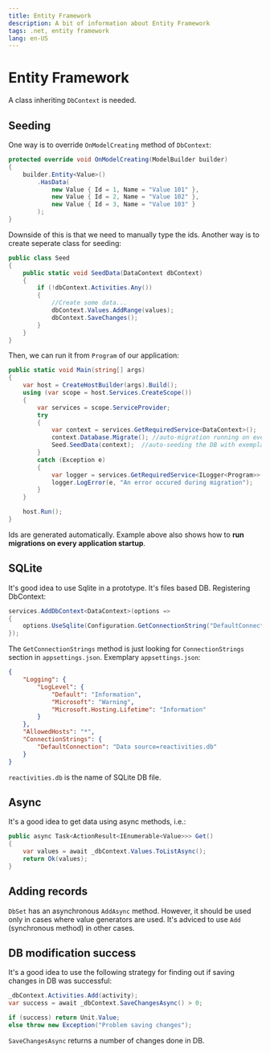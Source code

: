 ```yaml
---
title: Entity Framework
description: A bit of information about Entity Framework
tags: .net, entity framework
lang: en-US
---
```


# Entity Framework

A class inheriting `DbContext` is needed.

## Seeding

One way is to override `OnModelCreating` method of `DbContext`:

```csharp
protected override void OnModelCreating(ModelBuilder builder)
{
    builder.Entity<Value>()
        .HasData(
            new Value { Id = 1, Name = "Value 101" },
            new Value { Id = 2, Name = "Value 102" },
            new Value { Id = 3, Name = "Value 103" }
        );
}
```

Downside of this is that we need to manually type the ids. Another way is to
create seperate class for seeding:

```csharp
public class Seed
{
    public static void SeedData(DataContext dbContext)
    {
        if (!dbContext.Activities.Any())
        {
            //Create some data...
            dbContext.Values.AddRange(values);
            dbContext.SaveChanges();
        }
    }
}
```

Then, we can run it from `Program` of our application:

```csharp
public static void Main(string[] args)
{
    var host = CreateHostBuilder(args).Build();
    using (var scope = host.Services.CreateScope())
    {
        var services = scope.ServiceProvider;
        try
        {
            var context = services.GetRequiredService<DataContext>();
            context.Database.Migrate(); //auto-migration running on every startup to make sure DB is in sync
            Seed.SeedData(context);  //auto-seeding the DB with exemplary data if there is no data in DB
        }
        catch (Exception e)
        {
            var logger = services.GetRequiredService<ILogger<Program>>();
            logger.LogError(e, "An error occured during migration");
        }
    }

    host.Run();
}
```

Ids are generated automatically. Example above also shows how to **run
migrations on every application startup**.

## SQLite

It's good idea to use Sqlite in a prototype. It's files based DB. Registering
DbContext:

```csharp
services.AddDbContext<DataContext>(options =>
{
    options.UseSqlite(Configuration.GetConnectionString("DefaultConnection"));
});
```

The `GetConnectionStrings` method is just looking for `ConnectionStrings`
section in `appsettings.json`. Exemplary `appsettings.json`:

```json
{
    "Logging": {
        "LogLevel": {
            "Default": "Information",
            "Microsoft": "Warning",
            "Microsoft.Hosting.Lifetime": "Information"
        }
    },
    "AllowedHosts": "*",
    "ConnectionStrings": {
        "DefaultConnection": "Data source=reactivities.db"
    }
}
```

`reactivities.db` is the name of SQLite DB file.

## Async

It's a good idea to get data using async methods, i.e.:

```csharp
public async Task<ActionResult<IEnumerable<Value>>> Get()
{
    var values = await _dbContext.Values.ToListAsync();
    return Ok(values);
}
```

## Adding records

`DbSet` has an asynchronous `AddAsync` method. However, it should be used only
in cases where value generators are used. It's adviced to use `Add` (synchronous
method) in other cases.

## DB modification success

It's a good idea to use the following strategy for finding out if saving changes
in DB was successful:

```csharp
_dbContext.Activities.Add(activity);
var success = await _dbContext.SaveChangesAsync() > 0;

if (success) return Unit.Value;
else throw new Exception("Problem saving changes");
```

`SaveChangesAsync` returns a number of changes done in DB.